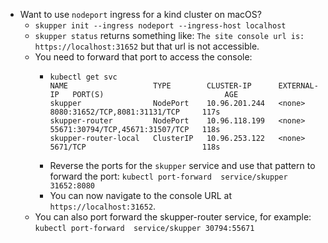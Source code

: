 - Want to use `nodeport` ingress for a kind cluster on macOS?
	- `skupper init --ingress nodeport --ingress-host localhost`
	- `skupper status` returns something like:
	  `The site console url is:  https://localhost:31652`
	  but that url is not accessible.
	- You need to forward that port to access the console:
		- ```
		  kubectl get svc
		  NAME                   TYPE        CLUSTER-IP      EXTERNAL-IP   PORT(S)                           AGE
		  skupper                NodePort    10.96.201.244   <none>        8080:31652/TCP,8081:31131/TCP     117s
		  skupper-router         NodePort    10.96.118.199   <none>        55671:30794/TCP,45671:31507/TCP   118s
		  skupper-router-local   ClusterIP   10.96.253.122   <none>        5671/TCP                          118s
		  ```
		- Reverse the ports for the `skupper` service and use that pattern to forward the port:
		  `kubectl port-forward  service/skupper 31652:8080`
		- You can now navigate to the console URL at ` https://localhost:31652`.
	- You can also port forward the skupper-router service, for example:
	  `kubectl port-forward  service/skupper 30794:55671`